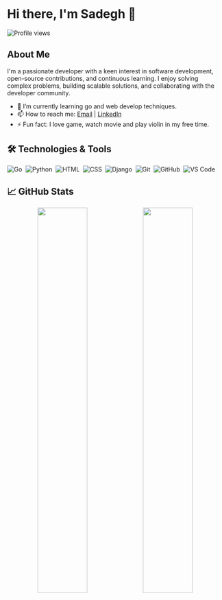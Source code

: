 # Hi there, I'm Sadegh 👋

![Profile views](https://gpvc.arturio.dev/Sadegh-kh)

## About Me

I'm a passionate developer with a keen interest in software development, open-source contributions, and continuous learning. I enjoy solving complex problems, building scalable solutions, and collaborating with the developer community.

- 🌱 I’m currently learning go and web develop techniques.
- 📫 How to reach me: [Email](sadeghkhoshbayancode@gmail.com) | [LinkedIn](https://www.linkedin.com/in/sadegh-khoshbayan/)
- ⚡ Fun fact: I love game, watch movie and play violin in my free time.

## 🛠️ Technologies & Tools
![Go](https://img.shields.io/badge/-Go-05122A?style=flat&logo=go)&nbsp;
![Python](https://img.shields.io/badge/-Python-05122A?style=flat&logo=python)&nbsp;
![HTML](https://img.shields.io/badge/-HTML-05122A?style=flat&logo=html5)&nbsp;
![CSS](https://img.shields.io/badge/-CSS-05122A?style=flat&logo=css3&logoColor=1572B6)&nbsp;
![Django](https://img.shields.io/badge/-Django-05122A?style=flat&logo=django)&nbsp;
![Git](https://img.shields.io/badge/-Git-05122A?style=flat&logo=git)&nbsp;
![GitHub](https://img.shields.io/badge/-GitHub-05122A?style=flat&logo=github)&nbsp;
![VS Code](https://img.shields.io/badge/-VS%20Code-05122A?style=flat&logo=visual-studio-code&logoColor=007ACC)&nbsp;

## 📈 GitHub Stats

<p align="center">
  <img width="48%" src="https://github-readme-stats.vercel.app/api?username=Sadegh-kh&show_icons=true&theme=radical" />
  <img width="48%" src="https://github-readme-streak-stats.herokuapp.com/?user=Sadegh-kh&theme=radical" />
</p>

